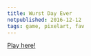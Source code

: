 ```yaml
---
title: Wurst Day Ever
notpublished: 2016-12-12
tags: game, pixelart, fav
---
```


[Play here!](/play/)
